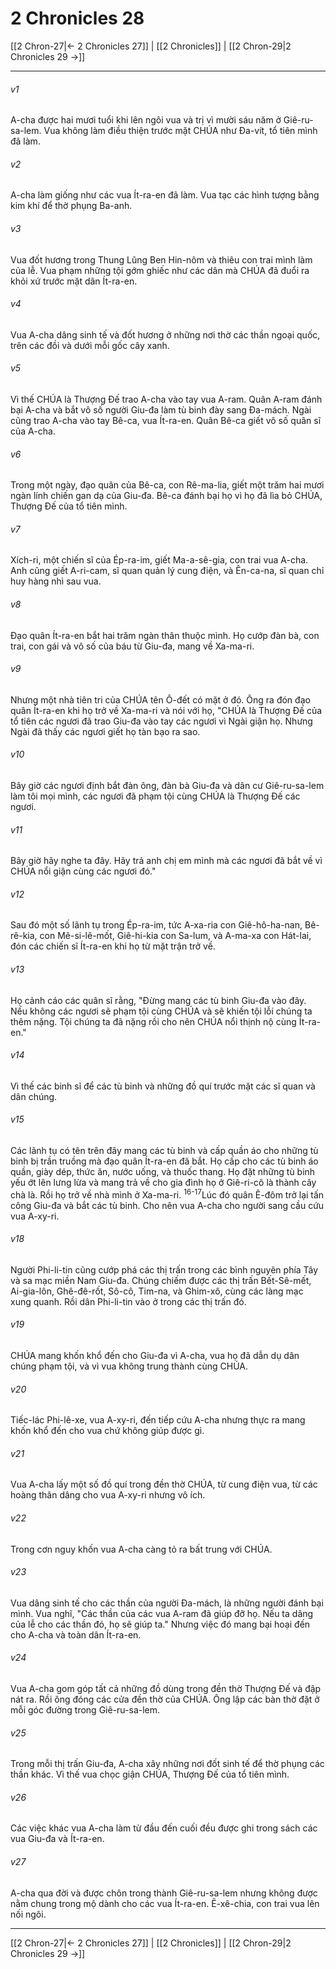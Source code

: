 # 2 Chronicles 28

[[2 Chron-27|← 2 Chronicles 27]] | [[2 Chronicles]] | [[2 Chron-29|2 Chronicles 29 →]]
***



###### v1 
A-cha được hai mươi tuổi khi lên ngôi vua và trị vì mười sáu năm ở Giê-ru-sa-lem. Vua không làm điều thiện trước mặt CHÚA như Đa-vít, tổ tiên mình đã làm. 

###### v2 
A-cha làm giống như các vua Ít-ra-en đã làm. Vua tạc các hình tượng bằng kim khí để thờ phụng Ba-anh. 

###### v3 
Vua đốt hương trong Thung Lũng Ben Hin-nôm và thiêu con trai mình làm của lễ. Vua phạm những tội gớm ghiếc như các dân mà CHÚA đã đuổi ra khỏi xứ trước mặt dân Ít-ra-en. 

###### v4 
Vua A-cha dâng sinh tế và đốt hương ở những nơi thờ các thần ngoại quốc, trên các đồi và dưới mỗi gốc cây xanh. 

###### v5 
Vì thế CHÚA là Thượng Đế trao A-cha vào tay vua A-ram. Quân A-ram đánh bại A-cha và bắt vô số người Giu-đa làm tù binh đày sang Đa-mách. Ngài cũng trao A-cha vào tay Bê-ca, vua Ít-ra-en. Quân Bê-ca giết vô số quân sĩ của A-cha. 

###### v6 
Trong một ngày, đạo quân của Bê-ca, con Rê-ma-lia, giết một trăm hai mươi ngàn lính chiến gan dạ của Giu-đa. Bê-ca đánh bại họ vì họ đã lìa bỏ CHÚA, Thượng Đế của tổ tiên mình. 

###### v7 
Xích-ri, một chiến sĩ của Ép-ra-im, giết Ma-a-sê-gia, con trai vua A-cha. Anh cũng giết A-ri-cam, sĩ quan quản lý cung điện, và Ên-ca-na, sĩ quan chỉ huy hàng nhì sau vua. 

###### v8 
Đạo quân Ít-ra-en bắt hai trăm ngàn thân thuộc mình. Họ cướp đàn bà, con trai, con gái và vô số của báu từ Giu-đa, mang về Xa-ma-ri. 

###### v9 
Nhưng một nhà tiên tri của CHÚA tên Ô-đết có mặt ở đó. Ông ra đón đạo quân Ít-ra-en khi họ trở về Xa-ma-ri và nói với họ, "CHÚA là Thượng Đế của tổ tiên các ngươi đã trao Giu-đa vào tay các ngươi vì Ngài giận họ. Nhưng Ngài đã thấy các ngươi giết họ tàn bạo ra sao. 

###### v10 
Bây giờ các ngươi định bắt đàn ông, đàn bà Giu-đa và dân cư Giê-ru-sa-lem làm tôi mọi mình, các ngươi đã phạm tội cùng CHÚA là Thượng Đế các ngươi. 

###### v11 
Bây giờ hãy nghe ta đây. Hãy trả anh chị em mình mà các ngươi đã bắt về vì CHÚA nổi giận cùng các ngươi đó." 

###### v12 
Sau đó một số lãnh tụ trong Ép-ra-im, tức A-xa-ria con Giê-hô-ha-nan, Bê-rê-kia, con Mê-si-lê-mốt, Giê-hi-kia con Sa-lum, và A-ma-xa con Hát-lai, đón các chiến sĩ Ít-ra-en khi họ từ mặt trận trở về. 

###### v13 
Họ cảnh cáo các quân sĩ rằng, "Đừng mang các tù binh Giu-đa vào đây. Nếu không các ngươi sẽ phạm tội cùng CHÚA và sẽ khiến tội lỗi chúng ta thêm nặng. Tội chúng ta đã nặng rồi cho nên CHÚA nổi thịnh nộ cùng Ít-ra-en." 

###### v14 
Vì thế các binh sĩ để các tù binh và những đồ quí trước mặt các sĩ quan và dân chúng. 

###### v15 
Các lãnh tụ có tên trên đây mang các tù binh và cấp quần áo cho những tù binh bị trần truồng mà đạo quân Ít-ra-en đã bắt. Họ cấp cho các tù binh áo quần, giày dép, thức ăn, nước uống, và thuốc thang. Họ đặt những tù binh yếu ớt lên lưng lừa và mang trả về cho gia đình họ ở Giê-ri-cô là thành cây chà là. Rồi họ trở về nhà mình ở Xa-ma-ri. <sup class="versenum">16-17</sup>Lúc đó quân Ê-đôm trở lại tấn công Giu-đa và bắt các tù binh. Cho nên vua A-cha cho người sang cầu cứu vua A-xy-ri. 

###### v18 
Người Phi-li-tin cũng cướp phá các thị trấn trong các bình nguyên phía Tây và sa mạc miền Nam Giu-đa. Chúng chiếm được các thị trấn Bết-Sê-mết, Ai-gia-lôn, Ghê-đê-rốt, Sô-cô, Tim-na, và Ghim-xô, cùng các làng mạc xung quanh. Rồi dân Phi-li-tin vào ở trong các thị trấn đó. 

###### v19 
CHÚA mang khốn khổ đến cho Giu-đa vì A-cha, vua họ đã dẫn dụ dân chúng phạm tội, và vì vua không trung thành cùng CHÚA. 

###### v20 
Tiếc-lác Phi-lê-xe, vua A-xy-ri, đến tiếp cứu A-cha nhưng thực ra mang khốn khổ đến cho vua chứ không giúp được gì. 

###### v21 
Vua A-cha lấy một số đồ quí trong đền thờ CHÚA, từ cung điện vua, từ các hoàng thân dâng cho vua A-xy-ri nhưng vô ích. 

###### v22 
Trong cơn nguy khốn vua A-cha càng tỏ ra bất trung với CHÚA. 

###### v23 
Vua dâng sinh tế cho các thần của người Đa-mách, là những người đánh bại mình. Vua nghĩ, "Các thần của các vua A-ram đã giúp đỡ họ. Nếu ta dâng của lễ cho các thần đó, họ sẽ giúp ta." Nhưng việc đó mang bại hoại đến cho A-cha và toàn dân Ít-ra-en. 

###### v24 
Vua A-cha gom góp tất cả những đồ dùng trong đền thờ Thượng Đế và đập nát ra. Rồi ông đóng các cửa đền thờ của CHÚA. Ông lập các bàn thờ đặt ở mỗi góc đường trong Giê-ru-sa-lem. 

###### v25 
Trong mỗi thị trấn Giu-đa, A-cha xây những nơi đốt sinh tế để thờ phụng các thần khác. Vì thế vua chọc giận CHÚA, Thượng Đế của tổ tiên mình. 

###### v26 
Các việc khác vua A-cha làm từ đầu đến cuối đều được ghi trong sách các vua Giu-đa và Ít-ra-en. 

###### v27 
A-cha qua đời và được chôn trong thành Giê-ru-sa-lem nhưng không được nằm chung trong mộ dành cho các vua Ít-ra-en. Ê-xê-chia, con trai vua lên nối ngôi.

***
[[2 Chron-27|← 2 Chronicles 27]] | [[2 Chronicles]] | [[2 Chron-29|2 Chronicles 29 →]]
